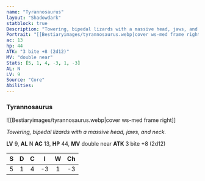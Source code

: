 ```yaml
---
name: "Tyrannosaurus"
layout: "Shadowdark"
statblock: true
Description: "Towering, bipedal lizards with a massive head, jaws, and neck."
Portrait: "[[Bestiaryimages/tyrannosaurus.webp|cover ws-med frame right]]"
ac: 13
hp: 44
ATK: "3 bite +8 (2d12)"
MV: "double near"
Stats: [5, 1, 4, -3, 1, -3]
AL: N
LV: 9
Source: "Core"
Abilities:
---
```


### Tyrannosaurus

![[Bestiaryimages/tyrannosaurus.webp|cover ws-med frame right]]

_Towering, bipedal lizards with a massive head, jaws, and neck._

**LV** 9, **AL** N
**AC** 13, **HP** 44, **MV** double near
**ATK** 3 bite +8 (2d12)

|  S  |  D  |  C  |  I  |  W  |  Ch  |
|:---:|:---:|:---:|:---:|:---:|:----:|
| 5 | 1 | 4 | -3 | 1 | -3 |

